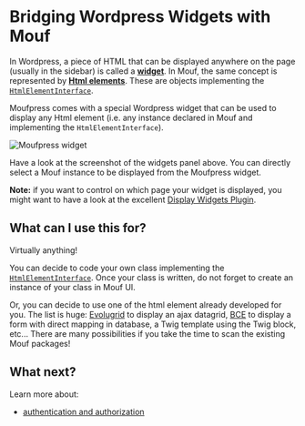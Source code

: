 Bridging Wordpress Widgets with Mouf
====================================

In Wordpress, a piece of HTML that can be displayed anywhere on the page (usually in the sidebar) is called a [**widget**](https://codex.wordpress.org/WordPress_Widgets).
In Mouf, the same concept is represented by [**Html elements**](http://mouf-php.com/packages/mouf/html.htmlelement/README.md). These are objects
implementing the [`HtmlElementInterface`](https://github.com/thecodingmachine/html.html_element/blob/2.0/src/Mouf/Html/HtmlElement/HtmlElementInterface.php).

Moufpress comes with a special Wordpress widget that can be used to display any Html element (i.e. any instance declared in Mouf and
implementing the `HtmlElementInterface`).

![Moufpress widget](doc/widget.png)

Have a look at the screenshot of the widgets panel above. You can directly select a Mouf instance to be displayed from
the Moufpress widget.

**Note:** if you want to control on which page your widget is displayed, you might want to have a look at the excellent 
[Display Widgets Plugin](https://wordpress.org/plugins/display-widgets/).

What can I use this for?
------------------------
Virtually anything!

You can decide to code your own class implementing the [`HtmlElementInterface`](https://github.com/thecodingmachine/html.html_element/blob/2.0/src/Mouf/Html/HtmlElement/HtmlElementInterface.php).
Once your class is written, do not forget to create an instance of your class in Mouf UI.

Or, you can decide to use one of the html element already developed for you. The list is huge:
[Evolugrid](http://mouf-php.com/packages/mouf/html.widgets.evolugrid/README.md) to display an ajax datagrid,
[BCE](http://mouf-php.com/packages/mouf/mvc.bce/readme.md) to display a form with direct mapping in database,
a Twig template using the Twig block, etc... There are many possibilities if you take the time to scan the existing Mouf packages!

What next?
----------

Learn more about:

- [authentication and authorization](doc/authentication_and_right_management.md)
